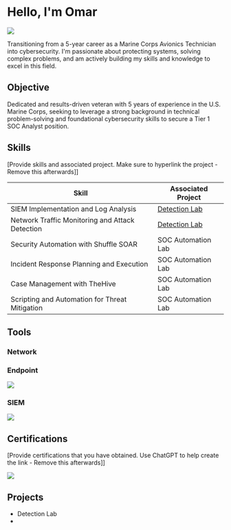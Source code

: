 # Hello, I'm Omar
<a href="https://www.linkedin.com/in/oaragon2150/"><img src="https://img.shields.io/badge/-LinkedIn-0072b1?&style=for-the-badge&logo=linkedin&logoColor=white" /></a>



Transitioning from a 5-year career as a Marine Corps Avionics Technician into cybersecurity. I'm passionate about protecting systems, solving complex problems, and am actively building my skills and knowledge to excel in this field.

## Objective


Dedicated and results-driven veteran with 5 years of experience in the U.S. Marine Corps, seeking to leverage a strong background in technical problem-solving and foundational cybersecurity skills to secure a Tier 1 SOC Analyst position.

## Skills
[Provide skills and associated project. Make sure to hyperlink the project - Remove this afterwards]]

| Skill                                         | Associated Project         |
|-----------------------------------------------|----------------------------|
| SIEM Implementation and Log Analysis          | <a href="https://google.com">Detection Lab</a>|
| Network Traffic Monitoring and Attack Detection | <a href="https://google.com">Detection Lab</a>|
| Security Automation with Shuffle SOAR         | SOC Automation Lab|
| Incident Response Planning and Execution      | SOC Automation Lab|
| Case Management with TheHive                  | SOC Automation Lab|
| Scripting and Automation for Threat Mitigation | SOC Automation Lab|

## Tools


### Network
<div>

</div>

### Endpoint
<div>
    <img src="https://img.shields.io/badge/-Microsoft_Defender_for_Endpoint-00A4EF?&style=for-the-badge&logo=Microsoft&logoColor=white" />

</div>

### SIEM
<div>
    <img src="https://img.shields.io/badge/-Microsoft_Sentinel-0078D4?&style=for-the-badge&logo=Microsoft&logoColor=white" />
    
</div>

## Certifications
[Provide certifications that you have obtained. Use ChatGPT to help create the link - Remove this afterwards]]
<div>
<img src="https://img.shields.io/badge/-Security%2B-FF0000?&style=for-the-badge&logo=CompTIA&logoColor=white" />

</div>

## Projects
- Detection Lab
- 
